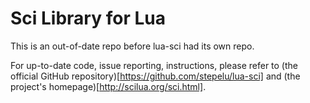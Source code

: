 # Sci Library for Lua

This is an out-of-date repo before lua-sci had its own repo.

For up-to-date code, issue reporting, instructions, please refer to (the official GitHub repository)[https://github.com/stepelu/lua-sci] and
(the project's homepage)[http://scilua.org/sci.html].
